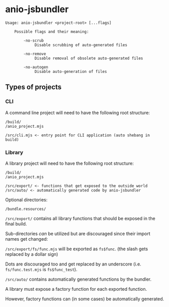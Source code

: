 # anio-jsbundler

```
Usage: anio-jsbundler <project-root> [...flags]

    Possible flags and their meaning:

        -no-scrub
             Disable scrubbing of auto-generated files

        -no-remove
             Disable removal of obsolete auto-generated files

        -no-autogen
             Disable auto-generation of files
```

## Types of projects

### CLI

A command line project will need to have the following root structure:

```
/build/
/anio_project.mjs

/src/cli.mjs <- entry point for CLI application (auto shebang in build)
```

### Library

A library project will need to have the following root structure:

```
/build/
/anio_project.mjs

/src/export/ <- functions that get exposed to the outside world
/src/auto/ <- automatically generated code by anio-jsbundler
```

Optional directories:
```
/bundle.resources/
```

`/src/export/` contains all library functions that should be exposed in the final build.

Sub-directories _can_ be utilized but are discouraged since their import names get changed:

`/src/export/fs/func.mjs` will be exported as `fs$func`. (the slash gets replaced by a dollar sign)

Dots are discouraged too and get replaced by an underscore (i.e. `fs/func.test.mjs` is `fs$func_test`).

`/src/auto/` contains automatically generated functions by the bundler.

A library must expose a factory function for each exported function.

However, factory functions can (in some cases) be automatically generated.
